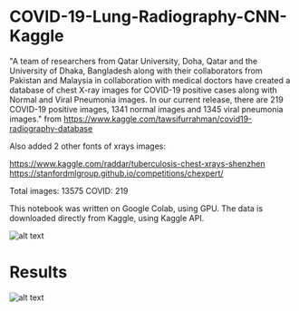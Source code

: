 # COVID-19-Lung-Radiography-CNN-Kaggle

"A team of researchers from Qatar University, Doha, Qatar and the University of Dhaka, Bangladesh along with their collaborators from Pakistan and Malaysia in collaboration with medical doctors have created a database of chest X-ray images for COVID-19 positive cases along with Normal and Viral Pneumonia images. In our current release, there are 219 COVID-19 positive images, 1341 normal images and 1345 viral pneumonia images." from https://www.kaggle.com/tawsifurrahman/covid19-radiography-database

Also added 2 other fonts of xrays images:

https://www.kaggle.com/raddar/tuberculosis-chest-xrays-shenzhen
https://stanfordmlgroup.github.io/competitions/chexpert/

Total images: 13575
COVID: 219

This notebook was written on Google Colab, using GPU. The data is downloaded directly from Kaggle, using Kaggle API.

![alt text](https://github.com/matheuscoradini/COVID-19-Lung-Radiography-CNN-Kaggle/blob/master/lungs.PNG)

# Results

![alt text](https://github.com/matheuscoradini/COVID-19-Lung-Radiography-CNN-Kaggle-Dataset/blob/master/result.PNG)
